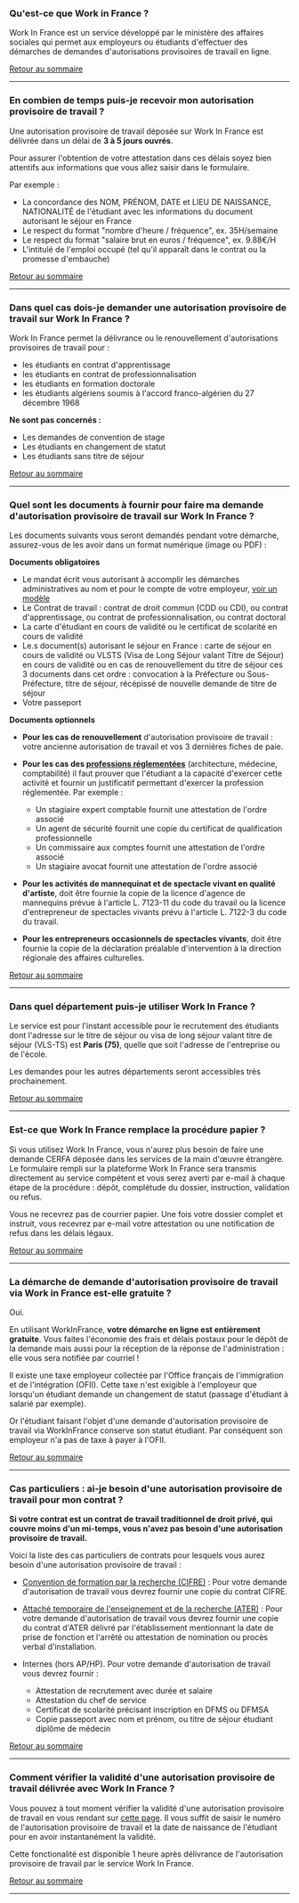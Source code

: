 ### Qu'est-ce que Work in France ?

Work In France est un service développé par le ministère des affaires sociales qui permet aux employeurs ou étudiants d'effectuer des démarches de demandes d'autorisations provisoires de travail en ligne.

[Retour au sommaire](#faq-summary)

<hr>

### En combien de temps puis-je recevoir mon autorisation provisoire de travail ?

Une autorisation provisoire de travail déposée sur Work In France est délivrée dans un délai de **3 à 5 jours ouvrés**. 

Pour assurer l'obtention de votre attestation dans ces délais soyez bien attentifs aux informations que vous allez saisir dans le formulaire.

Par exemple :
- La concordance des NOM, PRÉNOM, DATE et LIEU DE NAISSANCE, NATIONALITÉ de l'étudiant avec les informations du document autorisant le séjour en France
- Le respect du format "nombre d'heure / fréquence", ex. 35H/semaine
- Le respect du format "salaire brut en euros / fréquence", ex. 9.88€/H
- L'intitulé de l'emploi occupé (tel qu'il apparaît dans le contrat ou la promesse d'embauche)

[Retour au sommaire](#faq-summary)

<hr>

### Dans quel cas dois-je demander une autorisation provisoire de travail sur Work In France ?

Work In France permet la délivrance ou le renouvellement d'autorisations provisoires de travail pour :

- les étudiants en contrat d'apprentissage 
- les étudiants en contrat de professionnalisation
- les étudiants en formation doctorale
- les étudiants algériens soumis à l'accord franco-algérien du 27 décembre 1968

**Ne sont pas concernés :**

- Les demandes de convention de stage
- Les étudiants en changement de statut
- Les étudiants sans titre de séjour

[Retour au sommaire](#faq-summary)

<hr>

### Quel sont les documents à fournir pour faire ma demande d'autorisation provisoire de travail sur Work In France ?

Les documents suivants vous seront demandés pendant votre démarche, assurez-vous de les avoir dans un format numérique (image ou PDF) :

**Documents obligatoires**
- Le mandat écrit vous autorisant à accomplir les démarches administratives au nom et pour le compte de votre employeur, [voir un modèle](https://workinfrance.beta.gouv.fr/static/pdf/mandat.pdf)
- Le Contrat de travail : contrat de droit commun (CDD ou CDI), ou contrat d'apprentissage, ou contrat de professionnalisation, ou contrat doctoral
- La carte d'étudiant en cours de validité ou le certificat de scolarité en cours de validité
- Le.s document(s) autorisant le séjour en France : carte de séjour en cours de validité ou VLSTS (Visa de Long Séjour valant Titre de Séjour) en cours de validité ou en cas de renouvellement du titre de séjour ces 3 documents dans cet ordre : convocation à la Préfecture ou Sous-Préfecture, titre de séjour, récépissé de nouvelle demande de titre de séjour
- Votre passeport

**Documents optionnels**

- **Pour les cas de renouvellement** d'autorisation provisoire de travail : votre ancienne autorisation de travail et vos 3 dernières fiches de paie.

- **Pour les cas des [professions réglementées](http://www.ciep.fr/enic-naric-page/verifier-si-profession-est-reglementee)** (architecture, médecine, comptabilité) il faut prouver que l'étudiant a la capacité d'exercer cette activité et fournir un justificatif permettant d'exercer la profession réglementée. Par exemple :
    - Un stagiaire expert comptable fournit une attestation de l'ordre associé
    - Un agent de sécurité fournit une copie du certificat de qualification professionnelle
    - Un commissaire aux comptes fournit une attestation de l'ordre associé
    - Un stagiaire avocat fournit une attestation de l'ordre associé

- **Pour les activités de mannequinat et de spectacle vivant en qualité d'artiste**, doit être fournie la copie de la licence d'agence de mannequins prévue à l'article L. 7123-11 du code du travail ou la licence d'entrepreneur de spectacles vivants prévu à l'article L. 7122-3 du code du travail. 

- **Pour les entrepreneurs occasionnels de spectacles vivants**, doit être fournie la copie de la déclaration préalable d'intervention à la direction régionale des affaires culturelles.

[Retour au sommaire](#faq-summary)

<hr>

### Dans quel département puis-je utiliser Work In France ?

Le service est pour l'instant accessible pour le recrutement des étudiants dont l'adresse sur le titre de séjour ou visa de long séjour valant titre de séjour (VLS-TS) est **Paris (75)**, quelle que soit l'adresse de l'entreprise ou de l'école.

Les demandes pour les autres départements seront accessibles très prochainement. 

[Retour au sommaire](#faq-summary)

<hr>

### Est-ce que Work In France remplace la procédure papier ?

Si vous utilisez Work In France, vous n'aurez plus besoin de faire une demande CERFA déposée dans les services de la main d'œuvre étrangère. Le formulaire rempli sur la plateforme Work In France sera transmis directement au service compétent et vous serez averti par e-mail à chaque étape de la procédure : dépôt, complétude du dossier, instruction, validation ou refus. 

Vous ne recevrez pas de courrier papier. Une fois votre dossier complet et instruit, vous recevrez par e-mail votre attestation ou une notification de refus dans les délais légaux.

[Retour au sommaire](#faq-summary)

<hr>

### La démarche de demande d'autorisation provisoire de travail via Work in France est-elle gratuite ?

Oui. 

En utilisant WorkInFrance, **votre démarche en ligne est entièrement gratuite**. Vous faites l'économie des frais et délais postaux pour le dépôt de la demande mais aussi pour la réception de la réponse de l'administration : elle vous sera notifiée par courriel !

Il existe une taxe employeur collectée par l'Office français de l'immigration et de l'intégration (OFII). Cette taxe n'est exigible à l'employeur que lorsqu'un étudiant demande un changement de statut (passage d'étudiant à salarié par exemple).

Or l'étudiant faisant l'objet d'une demande d'autorisation provisoire de travail via WorkInFrance conserve son statut étudiant. Par conséquent son employeur n'a pas de taxe à payer à l'OFII.

[Retour au sommaire](#faq-summary)

<hr>

### Cas particuliers : ai-je besoin d'une autorisation provisoire de travail pour mon contrat ? 

**Si votre contrat est un contrat de travail traditionnel de droit privé, qui couvre moins d'un mi-temps, vous n'avez pas besoin d'une autorisation provisoire de travail.**

Voici la liste des cas particuliers de contrats pour lesquels vous aurez besoin d'une autorisation provisoire de travail :

- [Convention de formation par la recherche (CIFRE)](http://www.enseignementsup-recherche.gouv.fr/cid67039/www.enseignementsup-recherche.gouv.fr/cid67039/cifre-la-convention-industrielle-de-formation-par-la-recherche.html) : Pour votre demande d'autorisation de travail vous devrez fournir une copie du contrat CIFRE.

- [Attaché temporaire de l'enseignement et de la recherche (ATER)](http://www.enseignementsup-recherche.gouv.fr/cid23097/www.enseignementsup-recherche.gouv.fr/cid23097/www.enseignementsup-recherche.gouv.fr/cid23097/devenir-attache-temporaire-d-enseignement-et-de-recherche-a.t.e.r.html) : Pour votre demande d'autorisation de travail vous devrez fournir une copie du contrat d'ATER délivré par l'établissement mentionnant la date de prise de fonction et l'arrêté ou attestation de nomination ou procès verbal d'installation.

- Internes (hors AP/HP). Pour votre demande d'autorisation de travail vous devrez fournir :
    - Attestation de recrutement avec durée et salaire
    - Attestation du chef de service
    - Certificat de scolarité précisant inscription en DFMS ou DFMSA
    - Copie passeport avec nom et prénom, ou titre de séjour étudiant diplôme de médecin

[Retour au sommaire](#faq-summary)

<hr>

### Comment vérifier la validité d'une autorisation provisoire de travail délivrée avec Work In France ?

Vous pouvez à tout moment vérifier la validité d'une autorisation provisoire de travail en vous rendant sur [cette page](https://workinfrance.beta.gouv.fr/validity_check.html). Il vous suffit de saisir le numéro de l'autorisation provisoire de travail et la date de naissance de l'étudiant pour en avoir instantanément la validité.

Cette fonctionalité est disponible 1 heure après délivrance de l'autorisation provisoire de travail par le service Work In France.

[Retour au sommaire](#faq-summary)

<hr>
